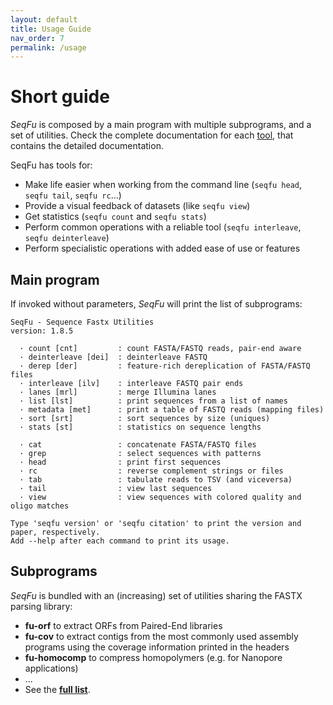 ```yaml
---
layout: default
title: Usage Guide
nav_order: 7
permalink: /usage
---
```


# Short guide

*SeqFu* is composed by a main program with multiple subprograms, and a set of utilities.
Check the complete documentation for each [tool]({{site.baseurl}}/tools), that contains the detailed
documentation.

SeqFu has tools for:

* Make life easier when working from the command line
 (`seqfu head`, `seqfu tail`, `seqfu rc`...)
* Provide a visual feedback of datasets (like `seqfu view`)
* Get statistics (`seqfu count` and `seqfu stats`)
* Perform common operations with a reliable tool (`seqfu interleave`, `seqfu deinterleave`)
* Perform specialistic operations with added ease of use or features

## Main program

If invoked without parameters, *SeqFu* will print the list of subprograms:

```text
SeqFu - Sequence Fastx Utilities
version: 1.8.5

  · count [cnt]         : count FASTA/FASTQ reads, pair-end aware
  · deinterleave [dei]  : deinterleave FASTQ
  · derep [der]         : feature-rich dereplication of FASTA/FASTQ files
  · interleave [ilv]    : interleave FASTQ pair ends
  · lanes [mrl]         : merge Illumina lanes
  · list [lst]          : print sequences from a list of names
  · metadata [met]      : print a table of FASTQ reads (mapping files)
  · sort [srt]          : sort sequences by size (uniques)
  · stats [st]          : statistics on sequence lengths

  · cat                 : concatenate FASTA/FASTQ files
  · grep                : select sequences with patterns
  · head                : print first sequences
  · rc                  : reverse complement strings or files
  · tab                 : tabulate reads to TSV (and viceversa)
  · tail                : view last sequences
  · view                : view sequences with colored quality and oligo matches

Type 'seqfu version' or 'seqfu citation' to print the version and paper, respectively.
Add --help after each command to print its usage.
```

## Subprograms

*SeqFu* is bundled with an (increasing) set of utilities sharing the FASTX parsing library:

* **fu-orf** to extract ORFs from Paired-End libraries
* **fu-cov** to extract contigs from the most commonly used assembly programs using the coverage information printed in the headers
* **fu-homocomp** to compress homopolymers (e.g. for Nanopore applications)
* ...
* See the **[full list](https://telatin.github.io/seqfu2/utilities/)**.
